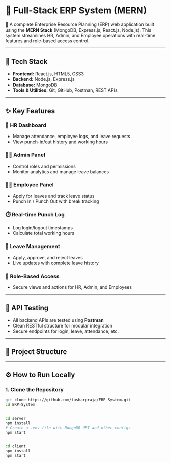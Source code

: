 # 🧾 Full-Stack ERP System (MERN)

🎯 A complete Enterprise Resource Planning (ERP) web application built using the **MERN Stack** (MongoDB, Express.js, React.js, Node.js). This system streamlines HR, Admin, and Employee operations with real-time features and role-based access control.

---

## 🚀 Tech Stack

- **Frontend:** React.js, HTML5, CSS3  
- **Backend:** Node.js, Express.js  
- **Database:** MongoDB  
- **Tools & Utilities:** Git, GitHub, Postman, REST APIs  

---

## ✨ Key Features

### 🔧 HR Dashboard
- Manage attendance, employee logs, and leave requests  
- View punch-in/out history and working hours  

### 🧑‍💼 Admin Panel
- Control roles and permissions  
- Monitor analytics and manage leave balances  

### 👨‍💻 Employee Panel
- Apply for leaves and track leave status  
- Punch In / Punch Out with break tracking  

### ⏱️ Real-time Punch Log
- Log login/logout timestamps  
- Calculate total working hours  

### 📂 Leave Management
- Apply, approve, and reject leaves  
- Live updates with complete leave history  

### 🔐 Role-Based Access
- Secure views and actions for HR, Admin, and Employees  

---

## 🧪 API Testing

- All backend APIs are tested using **Postman**  
- Clean RESTful structure for modular integration  
- Secure endpoints for login, leave, attendance, etc.  

---

## 📁 Project Structure




---

## ⚙️ How to Run Locally

### 1. Clone the Repository
```bash
git clone https://github.com/tusharpraja/ERP-System.git
cd ERP-System


cd server
npm install
# Create a .env file with MongoDB URI and other configs
npm start


cd client
npm install
npm start
